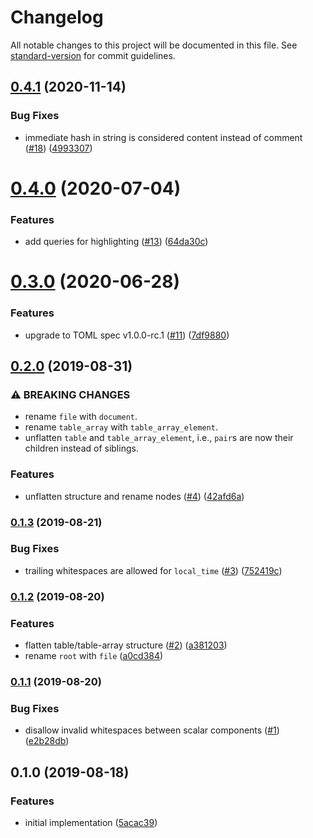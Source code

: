 # Changelog

All notable changes to this project will be documented in this file. See [standard-version](https://github.com/conventional-changelog/standard-version) for commit guidelines.

## [0.4.1](https://github.com/ikatyang/tree-sitter-toml/compare/v0.4.0...v0.4.1) (2020-11-14)


### Bug Fixes

* immediate hash in string is considered content instead of comment ([#18](https://github.com/ikatyang/tree-sitter-toml/issues/18)) ([4993307](https://github.com/ikatyang/tree-sitter-toml/commit/4993307))



# [0.4.0](https://github.com/ikatyang/tree-sitter-toml/compare/v0.3.0...v0.4.0) (2020-07-04)


### Features

* add queries for highlighting ([#13](https://github.com/ikatyang/tree-sitter-toml/issues/13)) ([64da30c](https://github.com/ikatyang/tree-sitter-toml/commit/64da30c))



# [0.3.0](https://github.com/ikatyang/tree-sitter-toml/compare/v0.2.0...v0.3.0) (2020-06-28)


### Features

* upgrade to TOML spec v1.0.0-rc.1 ([#11](https://github.com/ikatyang/tree-sitter-toml/issues/11)) ([7df9880](https://github.com/ikatyang/tree-sitter-toml/commit/7df9880))



## [0.2.0](https://github.com/ikatyang/tree-sitter-toml/compare/v0.1.3...v0.2.0) (2019-08-31)


### ⚠ BREAKING CHANGES

- rename `file` with `document`.
- rename `table_array` with `table_array_element`.
- unflatten `table` and `table_array_element`, i.e., `pair`s are now their children instead of siblings.

### Features

* unflatten structure and rename nodes ([#4](https://github.com/ikatyang/tree-sitter-toml/issues/4)) ([42afd6a](https://github.com/ikatyang/tree-sitter-toml/commit/42afd6a))

### [0.1.3](https://github.com/ikatyang/tree-sitter-toml/compare/v0.1.2...v0.1.3) (2019-08-21)


### Bug Fixes

* trailing whitespaces are allowed for `local_time` ([#3](https://github.com/ikatyang/tree-sitter-toml/issues/3)) ([752419c](https://github.com/ikatyang/tree-sitter-toml/commit/752419c))

### [0.1.2](https://github.com/ikatyang/tree-sitter-toml/compare/v0.1.1...v0.1.2) (2019-08-20)


### Features

* flatten table/table-array structure ([#2](https://github.com/ikatyang/tree-sitter-toml/issues/2)) ([a381203](https://github.com/ikatyang/tree-sitter-toml/commit/a381203))
* rename `root` with `file` ([a0cd384](https://github.com/ikatyang/tree-sitter-toml/commit/a0cd384))

### [0.1.1](https://github.com/ikatyang/tree-sitter-toml/compare/v0.1.0...v0.1.1) (2019-08-20)


### Bug Fixes

* disallow invalid whitespaces between scalar components ([#1](https://github.com/ikatyang/tree-sitter-toml/issues/1)) ([e2b28db](https://github.com/ikatyang/tree-sitter-toml/commit/e2b28db))

## 0.1.0 (2019-08-18)


### Features

* initial implementation ([5acac39](https://github.com/ikatyang/tree-sitter-toml/commit/5acac39))
